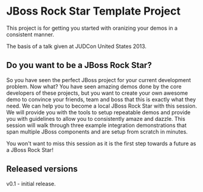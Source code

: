 JBoss Rock Star Template Project
================================

This project is for getting you started with oranizing your demos in a consistent manner.

The basis of a talk given at JUDCon United States 2013.

Do you want to be a JBoss Rock Star?
------------------------------------

So you have seen the perfect JBoss project for your current development problem. Now what?
You have seen amazing demos done by the core developers of these projects, but you want to create your own awesome demo to convince
your friends, team and boss that this is exactly what they need. We can help you to become a local JBoss Rock Star with this
session. We will provide you with the tools to setup repeatable demos and provide you with guidelines to allow you to consistently
amaze and dazzle. This session will walk through three example integration demonstrations that span multiple JBoss components and
are setup from scratch in minutes.

You won't want to miss this session as it is the first step towards a future as a JBoss Rock Star!

Released versions
-----------------

v0.1 - initial release.

